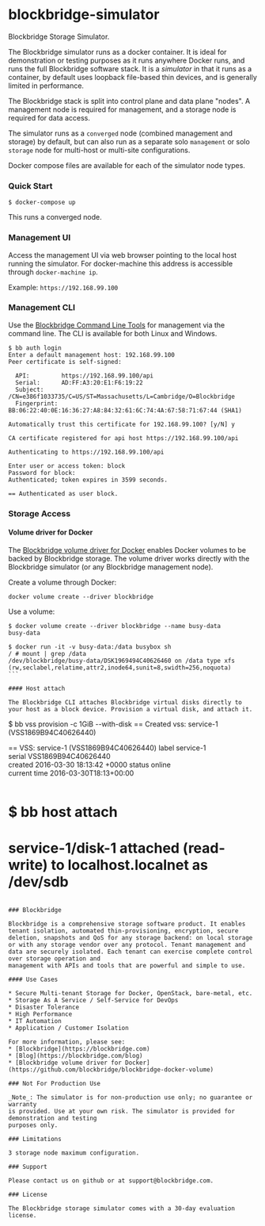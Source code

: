 # blockbridge-simulator
Blockbridge Storage Simulator.

The Blockbridge simulator runs as a docker container. It is ideal for demonstration or testing purposes as it runs anywhere Docker runs, and runs the full Blockbridge software stack. It is a *simulator* in that it runs as a container, by default uses loopback file-based thin devices, and is generally limited in performance.

The Blockbridge stack is split into control plane and data plane "nodes". A management node is required for management, and a storage node is required for data access.

The simulator runs as a `converged` node (combined management and storage) by default, but can also run as a separate solo `management` or solo `storage` node for multi-host or multi-site configurations.

Docker compose files are available for each of the simulator node types.

### Quick Start
````
$ docker-compose up
````

This runs a converged node.

### Management UI

Access the management UI via web browser pointing to the local host running the simulator. For docker-machine this address is accessible through `docker-machine ip`.

Example: `https://192.168.99.100`

### Management CLI

Use the [Blockbridge Command Line Tools](http://www.blockbridge.com/the-blockbridge-command-line-tools/) for management via the command line. The CLI is available for both Linux and Windows.

````
$ bb auth login
Enter a default management host: 192.168.99.100
Peer certificate is self-signed:

  API:         https://192.168.99.100/api
  Serial:      AD:FF:A3:20:E1:F6:19:22
  Subject:     /CN=e386f1033735/C=US/ST=Massachusetts/L=Cambridge/O=Blockbridge
  Fingerprint: BB:06:22:40:0E:16:36:27:A8:84:32:61:6C:74:4A:67:58:71:67:44 (SHA1)

Automatically trust this certificate for 192.168.99.100? [y/N] y

CA certificate registered for api host https://192.168.99.100/api

Authenticating to https://192.168.99.100/api

Enter user or access token: block
Password for block:
Authenticated; token expires in 3599 seconds.

== Authenticated as user block.
````

### Storage Access

#### Volume driver for Docker

The [Blockbridge volume driver for Docker](https://github.com/blockbridge/blockbridge-docker-volume) enables Docker volumes to be backed by Blockbridge storage. The volume driver works directly with the Blockbridge simulator (or any Blockbridge management node).

Create a volume through Docker:

````
docker volume create --driver blockbridge
````

Use a volume:
````
$ docker volume create --driver blockbridge --name busy-data
busy-data

$ docker run -it -v busy-data:/data busybox sh
/ # mount | grep /data
/dev/blockbridge/busy-data/DSK1969494C40626460 on /data type xfs (rw,seclabel,relatime,attr2,inode64,sunit=8,swidth=256,noquota)
```

#### Host attach

The Blockbridge CLI attaches Blockbridge virtual disks directly to your host as a block device. Provision a virtual disk, and attach it.

````
$ bb vss provision -c 1GiB --with-disk
== Created vss: service-1 (VSS1869B94C40626440)

== VSS: service-1 (VSS1869B94C40626440)
label                 service-1                
serial                VSS1869B94C40626440      
created               2016-03-30 18:13:42 +0000
status                online                   
current time          2016-03-30T18:13+00:00   
````

````
$ bb host attach
========================================================================
service-1/disk-1 attached (read-write) to localhost.localnet as /dev/sdb
========================================================================
````

### Blockbridge

Blockbridge is a comprehensive storage software product. It enables tenant isolation, automated thin-provisioning, encryption, secure deletion, snapshots and QoS for any storage backend: on local storage or with any storage vendor over any protocol. Tenant management and data are securely isolated. Each tenant can exercise complete control over storage operation and
management with APIs and tools that are powerful and simple to use.

#### Use Cases

* Secure Multi-tenant Storage for Docker, OpenStack, bare-metal, etc.
* Storage As A Service / Self-Service for DevOps
* Disaster Tolerance
* High Performance
* IT Automation
* Application / Customer Isolation

For more information, please see:
* [Blockbridge](https://blockbridge.com)
* [Blog](https://blockbridge.com/blog)
* [Blockbridge volume driver for Docker](https://github.com/blockbridge/blockbridge-docker-volume)

### Not For Production Use

_Note_: The simulator is for non-production use only; no guarantee or warranty
is provided. Use at your own risk. The simulator is provided for demonstration and testing
purposes only.

### Limitations

3 storage node maximum configuration.

### Support

Please contact us on github or at support@blockbridge.com.

### License

The Blockbridge storage simulator comes with a 30-day evaluation license.

